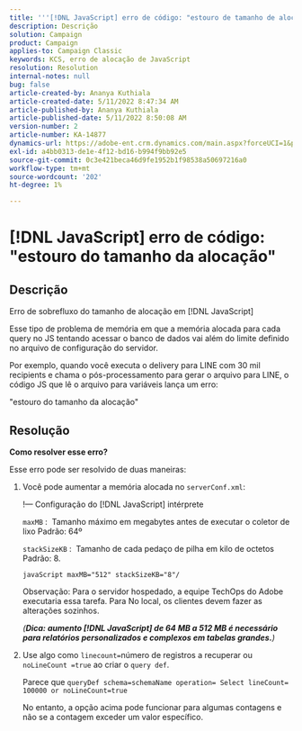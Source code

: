 ```yaml
---
title: '''[!DNL JavaScript] erro de código: "estouro de tamanho de alocação"'
description: Descrição
solution: Campaign
product: Campaign
applies-to: Campaign Classic
keywords: KCS, erro de alocação de JavaScript
resolution: Resolution
internal-notes: null
bug: false
article-created-by: Ananya Kuthiala
article-created-date: 5/11/2022 8:47:34 AM
article-published-by: Ananya Kuthiala
article-published-date: 5/11/2022 8:50:08 AM
version-number: 2
article-number: KA-14877
dynamics-url: https://adobe-ent.crm.dynamics.com/main.aspx?forceUCI=1&pagetype=entityrecord&etn=knowledgearticle&id=e9cf37fa-06d1-ec11-a7b5-0022480a8e40
exl-id: a4bb0313-de1e-4f12-bd16-b994f9bb92e5
source-git-commit: 0c3e421beca46d9fe1952b1f98538a50697216a0
workflow-type: tm+mt
source-wordcount: '202'
ht-degree: 1%

---
```


# [!DNL JavaScript] erro de código: &quot;estouro do tamanho da alocação&quot;

## Descrição

Erro de sobrefluxo do tamanho de alocação em [!DNL JavaScript]

Esse tipo de problema de memória em que a memória alocada para cada query no JS tentando acessar o banco de dados vai além do limite definido no arquivo de configuração do servidor.

Por exemplo, quando você executa o delivery para LINE com 30 mil recipients e chama o pós-processamento para gerar o arquivo para LINE, o código JS que lê o arquivo para variáveis lança um erro:

&quot;estouro do tamanho da alocação&quot;

## Resolução

<b>Como resolver esse erro?</b>

Esse erro pode ser resolvido de duas maneiras:

1. Você pode aumentar a memória alocada no `serverConf.xml`:

   !— Configuração do [!DNL JavaScript] intérprete

   `maxMB` :  Tamanho máximo em megabytes antes de executar o coletor de lixo Padrão: 64º

   `stackSizeKB` :  Tamanho de cada pedaço de pilha em kilo de octetos Padrão: 8.

   `javaScript maxMB="512" stackSizeKB="8"/`

   Observação: Para o servidor hospedado, a equipe TechOps do Adobe executaria essa tarefa. Para No local, os clientes devem fazer as alterações sozinhos.

   *(<b>Dica: </b><b>aumento [!DNL JavaScript] de 64 MB a 512 MB é necessário para relatórios personalizados e complexos em tabelas grandes.</b>)*

2. Use algo como `linecount=`número de registros a recuperar ou `noLineCount =true` ao criar o `query def`.

   Parece que `queryDef schema=schemaName operation= Select lineCount= 100000 or noLineCount=true`

   No entanto, a opção acima pode funcionar para algumas contagens e não se a contagem exceder um valor específico.
